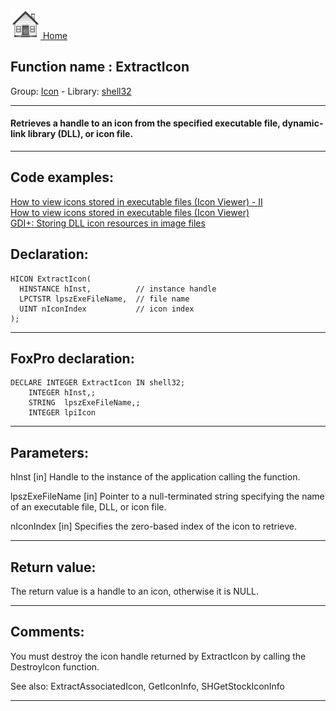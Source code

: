 [<img src="../../images/home.png"> Home ](https://github.com/VFPX/Win32API)  

## Function name : ExtractIcon
Group: [Icon](../../functions_group.md#Icon)  -  Library: [shell32](../../libraries.md#shell32)  
***  


#### Retrieves a handle to an icon from the specified executable file, dynamic-link library (DLL), or icon file.
***  


## Code examples:
[How to view icons stored in executable files (Icon Viewer) - II](../../samples/sample_019.md)  
[How to view icons stored in executable files (Icon Viewer)](../../samples/sample_113.md)  
[GDI+: Storing DLL icon resources in image files](../../samples/sample_501.md)  

## Declaration:
```foxpro  
HICON ExtractIcon(
  HINSTANCE hInst,          // instance handle
  LPCTSTR lpszExeFileName,  // file name
  UINT nIconIndex           // icon index
);  
```  
***  


## FoxPro declaration:
```foxpro  
DECLARE INTEGER ExtractIcon IN shell32;
	INTEGER hInst,;
	STRING  lpszExeFileName,;
	INTEGER lpiIcon  
```  
***  


## Parameters:
hInst 
[in] Handle to the instance of the application calling the function. 

lpszExeFileName 
[in] Pointer to a null-terminated string specifying the name of an executable file, DLL, or icon file. 

nIconIndex 
[in] Specifies the zero-based index of the icon to retrieve.  
***  


## Return value:
The return value is a handle to an icon, otherwise it is NULL.  
***  


## Comments:
You must destroy the icon handle returned by ExtractIcon by calling the DestroyIcon function.  
  
See also: ExtractAssociatedIcon, GetIconInfo, SHGetStockIconInfo   
  
***  

